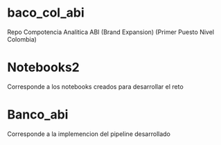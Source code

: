 # baco_col_abi
Repo Compotencia Analitica ABI (Brand Expansion) (Primer Puesto Nivel Colombia)


# Notebooks2
Corresponde a los notebooks creados para desarrollar el reto

# Banco_abi
Corresponde a la implemencion del pipeline desarrollado
